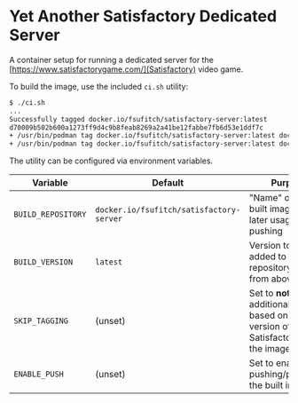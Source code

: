 # Yet Another Satisfactory Dedicated Server

A container setup for running a dedicated server for the [https://www.satisfactorygame.com/](Satisfactory) video game.

To build the image, use the included `ci.sh` utility:

```sh
$ ./ci.sh
...
Successfully tagged docker.io/fsufitch/satisfactory-server:latest
d70009b502b600a1273ff9d4c9b8feab8269a2a41be12fabbe7fb6d53e1ddf7c
+ /usr/bin/podman tag docker.io/fsufitch/satisfactory-server:latest docker.io/fsufitch/satisfactory-server:5.3.2
+ /usr/bin/podman tag docker.io/fsufitch/satisfactory-server:latest docker.io/fsufitch/satisfactory-server:368883
```

The utility can be configured via environment variables.

| Variable | Default | Purpose |
| --- | --- | --- |
| `BUILD_REPOSITORY` | `docker.io/fsufitch/satisfactory-server` | "Name" of the built image, for later usage or pushing |
| `BUILD_VERSION` | `latest` | Version to be added to the repository name from above |
| `SKIP_TAGGING` | (unset) | Set to **not** create additional tags based on the version of Satisfactory inside the image |
| `ENABLE_PUSH` | (unset) | Set to enable pushing/publishing the built image | 
